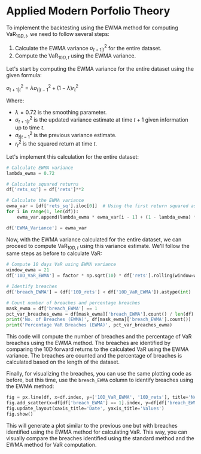 # Applied Modern Porfolio Theory

To implement the backtesting using the EWMA method for computing $\text{VaR}_{10D,t}$, we need to follow several steps:

1. Calculate the EWMA variance $\sigma^{2}_{t+1|t}$ for the entire dataset.
2. Compute the $\text{VaR}_{10D,t}$ using the EWMA variance.

Let's start by computing the EWMA variance for the entire dataset using the given formula:

$\sigma_{t+1|t}^{2} = \lambda \sigma^{2}_{t|t-1} + (1-\lambda)r_{t}^{2}$

Where:

- $\lambda = 0.72$ is the smoothing parameter.
- $\sigma_{t+1|t}^{2}$ is the updated variance estimate at time $t+1$ given information up to time $t$.
- $\sigma^{2}_{t|t-1}$ is the previous variance estimate.
- $r_{t}^{2}$ is the squared return at time $t$.

Let's implement this calculation for the entire dataset:

```python
# Calculate EWMA variance
lambda_ewma = 0.72

# Calculate squared returns
df['rets_sq'] = df['rets']**2

# Calculate the EWMA variance
ewma_var = [df['rets_sq'].iloc[0]]  # Using the first return squared as initial variance
for i in range(1, len(df)):
    ewma_var.append(lambda_ewma * ewma_var[i - 1] + (1 - lambda_ewma) * df['rets_sq'].iloc[i])

df['EWMA_Variance'] = ewma_var
```

Now, with the EWMA variance calculated for the entire dataset, we can proceed to compute $\text{VaR}_{10D,t}$ using this variance estimate. We'll follow the same steps as before to calculate VaR:

```python
# Compute 10 days VaR using EWMA variance
window_ewma = 21
df['10D_VaR_EWMA'] = factor * np.sqrt(10) * df['rets'].rolling(window=window_ewma).std() * np.sqrt(df['EWMA_Variance'])

# Identify breaches
df['breach_EWMA'] = (df['10D_rets'] < df['10D_VaR_EWMA']).astype(int)

# Count number of breaches and percentage breaches
mask_ewma = df['breach_EWMA'] == 1
pct_var_breaches_ewma = df[mask_ewma]['breach_EWMA'].count() / len(df)
print('No. of Breaches (EWMA)', df[mask_ewma]['breach_EWMA'].count())
print('Percentage VaR Breaches (EWMA)', pct_var_breaches_ewma)
```

This code will compute the number of breaches and the percentage of VaR breaches using the EWMA method. The breaches are identified by comparing the 10D forward returns to the calculated VaR using the EWMA variance. The breaches are counted and the percentage of breaches is calculated based on the length of the dataset.

Finally, for visualizing the breaches, you can use the same plotting code as before, but this time, use the `breach_EWMA` column to identify breaches using the EWMA method:

```python
fig = px.line(df, x=df.index, y=['10D_VaR_EWMA', '10D_rets'], title='NASDAQ100 VaR Back Testing (EWMA) of 99%/10day')
fig.add_scatter(x=df[df['breach_EWMA'] == 1].index, y=df[df['breach_EWMA'] == 1]['10D_rets'], mode='markers', marker=dict(color='red', symbol='x'), name='Breach (EWMA)')
fig.update_layout(xaxis_title='Date', yaxis_title='Values')
fig.show()
```

This will generate a plot similar to the previous one but with breaches identified using the EWMA method for calculating VaR. This way, you can visually compare the breaches identified using the standard method and the EWMA method for VaR computation.

